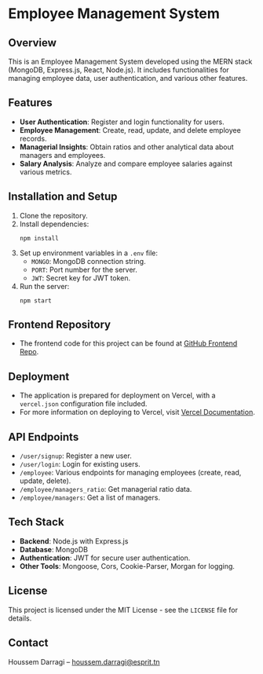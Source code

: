 
# Employee Management System

## Overview
This is an Employee Management System developed using the MERN stack (MongoDB, Express.js, React, Node.js). It includes functionalities for managing employee data, user authentication, and various other features.

## Features
- **User Authentication**: Register and login functionality for users.
- **Employee Management**: Create, read, update, and delete employee records.
- **Managerial Insights**: Obtain ratios and other analytical data about managers and employees.
- **Salary Analysis**: Analyze and compare employee salaries against various metrics.

## Installation and Setup
1. Clone the repository.
2. Install dependencies:
   ```
   npm install
   ```
3. Set up environment variables in a `.env` file:
   - `MONGO`: MongoDB connection string.
   - `PORT`: Port number for the server.
   - `JWT`: Secret key for JWT token.
4. Run the server:
   ```
   npm start
   ```
## Frontend Repository
- The frontend code for this project can be found at [GitHub Frontend Repo](https://github.com/houssem9017/Career-Pulse-Frontend).


## Deployment
- The application is prepared for deployment on Vercel, with a `vercel.json` configuration file included.
- For more information on deploying to Vercel, visit [Vercel Documentation](https://vercel.com/docs).

## API Endpoints
- `/user/signup`: Register a new user.
- `/user/login`: Login for existing users.
- `/employee`: Various endpoints for managing employees (create, read, update, delete).
- `/employee/managers_ratio`: Get managerial ratio data.
- `/employee/managers`: Get a list of managers.

## Tech Stack
- **Backend**: Node.js with Express.js
- **Database**: MongoDB
- **Authentication**: JWT for secure user authentication.
- **Other Tools**: Mongoose, Cors, Cookie-Parser, Morgan for logging.

## License

This project is licensed under the MIT License - see the `LICENSE` file for details.

## Contact

Houssem Darragi – [houssem.darragi@esprit.tn](mailto:houssem.darragi@esprit.tn)

